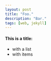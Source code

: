 ```yaml
---
layout: post
title: "Foo."
description: "Bar."
tags: [web, jekyll]
---
```


#### This is a title:
  - with a list
  - with items
